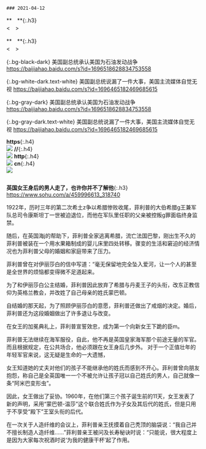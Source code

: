 ```note
### 2021-04-12
```
**　**{:.h3}<br>
<　>

**　**{:.h3}<br>
<　>

{:.bg-black-dark}
美国副总统承认美国为石油发动战争
<https://baijiahao.baidu.com/s?id=1696518628834753558>

{:.bg-white-dark.text-white}
美国副总统说漏了一件大事，美国主流媒体自觉无视
<https://baijiahao.baidu.com/s?id=1696465182469685615>

{:.bg-gray-dark}
美国副总统承认美国为石油发动战争
<https://baijiahao.baidu.com/s?id=1696518628834753558>

{:.bg-gray-dark.text-white}
美国副总统说漏了一件大事，美国主流媒体自觉无视
<https://baijiahao.baidu.com/s?id=1696465182469685615>

**https**{:.h4}<br>
<img src="https://cn.bing.com/th?id=OHR.YurisNight_ZH-CN5738817931_1920x1080.jpg">
**//**{:.h4}<br>
<img src="//cn.bing.com/th?id=OHR.YurisNight_ZH-CN5738817931_1920x1080.jpg">
**http**{:.h4}<br>
<img src="http://cn.bing.com/th?id=OHR.YurisNight_ZH-CN5738817931_1920x1080.jpg">
**cn**{:.h4}<br>
<img src="cn.bing.com/th?id=OHR.YurisNight_ZH-CN5738817931_1920x1080.jpg">
```tip

```
**英国女王身后的男人走了，也许你并不了解他**{:.h3}<br>
<https://www.sohu.com/a/459996613_318740>

1922年，历时三年的第二次希土z争以希腊惨败收尾，菲利普的大伯希腊g王兼军队总司令康斯坦丁一世被迫退位，而他在军队里任职的父亲被控叛g罪面临终身监禁。

随后，在英国海j的帮助下，菲利普全家逃离希腊，流亡法国巴黎，刚出生不久的菲利普被装在一个用水果箱制成的婴儿床里四处转移。骤变的生活和窘迫的经济情况也为菲利普父母的婚姻和家庭带来了压力。

菲利普曾在对伊丽莎白的信中写道：“毫无保留地完全坠入爱河，让一个人的甚至是全世界的烦恼都变得微不足道起来。

为了和伊丽莎白公主结婚，菲利普因此放弃了希腊与丹麦王子的头衔，改东正教信仰为英格兰教会，并改姓了自己母亲的姓氏蒙巴顿。

自结婚的那天起，为了照顾伊丽莎白的意愿，菲利普还做出了戒烟的决定。婚后，菲利普还为这段婚姻做出了许多退让与改变。

在女王的加冕典礼上，菲利普宣誓效忠，成为第一个向新女王下跪的臣m。

菲利普无法继续在海军服役，自此，他不再是英国皇家海军那个前途无量的军官。而且根据规定，在公共场合，他必须跟在女王身后几步外。
对于一个正值壮年的年轻军官来说，这无疑是生命的一大遗憾，

女王知道她的丈夫对他们的孩子不能继承他的姓氏而感到不开心。菲利普曾向朋友抱怨，称自己是全英国唯一一个不被允许让孩子冠以自己姓氏的男人，自己就像一条“阿米巴变形虫”。

因此，女王做出了妥协。1960年，在他们第三个孩子诞生前的11天，女王发表了新的声明，采用“蒙巴顿-温莎”这个联合姓氏作为子女及其后代的姓氏，但是只用于不享受“殿下”王室头衔的后代。

在一次关于人造纤维的会议上，菲利普亲王抚摸着自己秃顶的脑袋说：“我自己并不擅长制造人造纤维……”菲利普亲王被问及长寿秘诀时说：“只能说，很大程度上是因为大家每次祝酒时说‘为我的健康干杯’起了作用。
